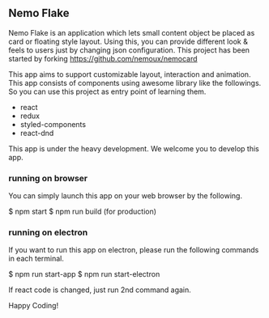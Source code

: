 ## Nemo Flake 
Nemo Flake is an application which lets small content object be placed as card or floating style layout.
Using this, you can provide different look & feels to users just by changing json configuration.
This project has been started by forking https://github.com/nemoux/nemocard

This app aims to support customizable layout, interaction and animation.
This app consists of components using awesome library like the followings.
So you can use this project as entry point of learning them.

 - react
 - redux
 - styled-components
 - react-dnd

This app is under the heavy development.
We welcome you to develop this app.

### running on browser
You can simply launch this app on your web browser by the following.

$ npm start 
$ npm run build (for production)

### running on electron
If you want to run this app on electron, please run the following commands in each terminal.

$ npm run start-app
$ npm run start-electron

If react code is changed, just run 2nd command again.

Happy Coding!
